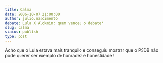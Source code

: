 ```yaml
---
title: Calma
date: 2006-10-07 21:00:00
author: julio.nascimento
debate: Lula X Alckmin: quem venceu o debate?
slug: calma
status: publish 
type: post
---
```


Acho que o Lula estava mais tranquilo e conseguiu mostrar que o PSDB não pode querer ser exemplo de honradez e honestidade !
